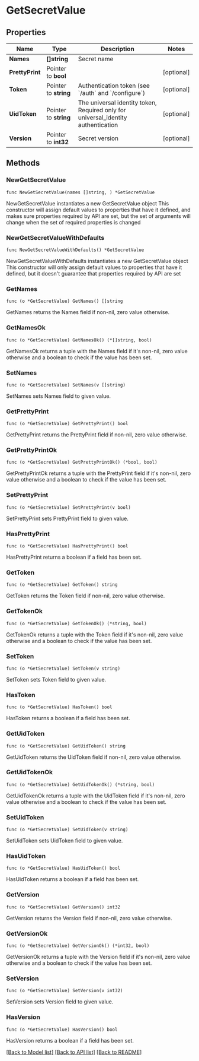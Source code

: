 # GetSecretValue

## Properties

Name | Type | Description | Notes
------------ | ------------- | ------------- | -------------
**Names** | **[]string** | Secret name | 
**PrettyPrint** | Pointer to **bool** |  | [optional] 
**Token** | Pointer to **string** | Authentication token (see &#x60;/auth&#x60; and &#x60;/configure&#x60;) | [optional] 
**UidToken** | Pointer to **string** | The universal identity token, Required only for universal_identity authentication | [optional] 
**Version** | Pointer to **int32** | Secret version | [optional] 

## Methods

### NewGetSecretValue

`func NewGetSecretValue(names []string, ) *GetSecretValue`

NewGetSecretValue instantiates a new GetSecretValue object
This constructor will assign default values to properties that have it defined,
and makes sure properties required by API are set, but the set of arguments
will change when the set of required properties is changed

### NewGetSecretValueWithDefaults

`func NewGetSecretValueWithDefaults() *GetSecretValue`

NewGetSecretValueWithDefaults instantiates a new GetSecretValue object
This constructor will only assign default values to properties that have it defined,
but it doesn't guarantee that properties required by API are set

### GetNames

`func (o *GetSecretValue) GetNames() []string`

GetNames returns the Names field if non-nil, zero value otherwise.

### GetNamesOk

`func (o *GetSecretValue) GetNamesOk() (*[]string, bool)`

GetNamesOk returns a tuple with the Names field if it's non-nil, zero value otherwise
and a boolean to check if the value has been set.

### SetNames

`func (o *GetSecretValue) SetNames(v []string)`

SetNames sets Names field to given value.


### GetPrettyPrint

`func (o *GetSecretValue) GetPrettyPrint() bool`

GetPrettyPrint returns the PrettyPrint field if non-nil, zero value otherwise.

### GetPrettyPrintOk

`func (o *GetSecretValue) GetPrettyPrintOk() (*bool, bool)`

GetPrettyPrintOk returns a tuple with the PrettyPrint field if it's non-nil, zero value otherwise
and a boolean to check if the value has been set.

### SetPrettyPrint

`func (o *GetSecretValue) SetPrettyPrint(v bool)`

SetPrettyPrint sets PrettyPrint field to given value.

### HasPrettyPrint

`func (o *GetSecretValue) HasPrettyPrint() bool`

HasPrettyPrint returns a boolean if a field has been set.

### GetToken

`func (o *GetSecretValue) GetToken() string`

GetToken returns the Token field if non-nil, zero value otherwise.

### GetTokenOk

`func (o *GetSecretValue) GetTokenOk() (*string, bool)`

GetTokenOk returns a tuple with the Token field if it's non-nil, zero value otherwise
and a boolean to check if the value has been set.

### SetToken

`func (o *GetSecretValue) SetToken(v string)`

SetToken sets Token field to given value.

### HasToken

`func (o *GetSecretValue) HasToken() bool`

HasToken returns a boolean if a field has been set.

### GetUidToken

`func (o *GetSecretValue) GetUidToken() string`

GetUidToken returns the UidToken field if non-nil, zero value otherwise.

### GetUidTokenOk

`func (o *GetSecretValue) GetUidTokenOk() (*string, bool)`

GetUidTokenOk returns a tuple with the UidToken field if it's non-nil, zero value otherwise
and a boolean to check if the value has been set.

### SetUidToken

`func (o *GetSecretValue) SetUidToken(v string)`

SetUidToken sets UidToken field to given value.

### HasUidToken

`func (o *GetSecretValue) HasUidToken() bool`

HasUidToken returns a boolean if a field has been set.

### GetVersion

`func (o *GetSecretValue) GetVersion() int32`

GetVersion returns the Version field if non-nil, zero value otherwise.

### GetVersionOk

`func (o *GetSecretValue) GetVersionOk() (*int32, bool)`

GetVersionOk returns a tuple with the Version field if it's non-nil, zero value otherwise
and a boolean to check if the value has been set.

### SetVersion

`func (o *GetSecretValue) SetVersion(v int32)`

SetVersion sets Version field to given value.

### HasVersion

`func (o *GetSecretValue) HasVersion() bool`

HasVersion returns a boolean if a field has been set.


[[Back to Model list]](../README.md#documentation-for-models) [[Back to API list]](../README.md#documentation-for-api-endpoints) [[Back to README]](../README.md)



